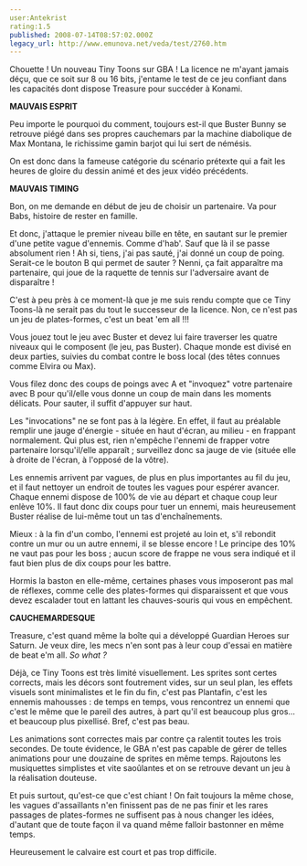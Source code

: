 ```yaml
---
user:Antekrist
rating:1.5
published: 2008-07-14T08:57:02.000Z
legacy_url: http://www.emunova.net/veda/test/2760.htm
---
```

Chouette ! Un nouveau Tiny Toons sur GBA ! La licence ne m'ayant jamais déçu, que ce soit sur 8 ou 16 bits, j'entame le test de ce jeu confiant dans les capacités dont dispose Treasure pour succéder à Konami.  

  

**MAUVAIS ESPRIT**  

Peu importe le pourquoi du comment, toujours est-il que Buster Bunny se retrouve piégé dans ses propres cauchemars par la machine diabolique de Max Montana, le richissime gamin barjot qui lui sert de némésis.  

On est donc dans la fameuse catégorie du scénario prétexte qui a fait les heures de gloire du dessin animé et des jeux vidéo précédents.  

  

**MAUVAIS TIMING**  

Bon, on me demande en début de jeu de choisir un partenaire. Va pour Babs, histoire de rester en famille.  

Et donc, j'attaque le premier niveau bille en tête, en sautant sur le premier d'une petite vague d'ennemis. Comme d'hab'. Sauf que là il se passe absolument rien ! Ah si, tiens, j'ai pas sauté, j'ai donné un coup de poing. Serait-ce le bouton B qui permet de sauter ? Nenni, ça fait apparaître ma partenaire, qui joue de la raquette de tennis sur l'adversaire avant de disparaître !  

C'est à peu près à ce moment-là que je me suis rendu compte que ce Tiny Toons-là ne serait pas du tout le successeur de la licence. Non, ce n'est pas un jeu de plates-formes, c'est un beat 'em all !!!  

Vous jouez tout le jeu avec Buster et devez lui faire traverser les quatre niveaux qui le composent (le jeu, pas Buster). Chaque monde est divisé en deux parties, suivies du combat contre le boss local (des têtes connues comme Elvira ou Max).  

Vous filez donc des coups de poings avec A et "invoquez" votre partenaire avec B pour qu'il/elle vous donne un coup de main dans les moments délicats. Pour sauter, il suffit d'appuyer sur haut.  

Les "invocations" ne se font pas à la légère. En effet, il faut au préalable remplir une jauge d'énergie - située en haut d'écran, au milieu - en frappant normalement. Qui plus est, rien n'empêche l'ennemi de frapper votre partenaire lorsqu'il/elle apparaît ; surveillez donc sa jauge de vie (située elle à droite de l'écran, à l'opposé de la vôtre).  

Les ennemis arrivent par vagues, de plus en plus importantes au fil du jeu, et il faut nettoyer un endroit de toutes les vagues pour espérer avancer. Chaque ennemi dispose de 100% de vie au départ et chaque coup leur enlève 10%. Il faut donc dix coups pour tuer un ennemi, mais heureusement Buster réalise de lui-même tout un tas d'enchaînements.  

Mieux : à la fin d'un combo, l'ennemi est projeté au loin et, s'il rebondit contre un mur ou un autre ennemi, il se blesse encore ! Le principe des 10% ne vaut pas pour les boss ; aucun score de frappe ne vous sera indiqué et il faut bien plus de dix coups pour les battre.  

Hormis la baston en elle-même, certaines phases vous imposeront pas mal de réflexes, comme celle des plates-formes qui disparaissent et que vous devez escalader tout en lattant les chauves-souris qui vous en empêchent.  

  

**CAUCHEMARDESQUE**  

Treasure, c'est quand même la boîte qui a développé Guardian Heroes sur Saturn. Je veux dire, les mecs n'en sont pas à leur coup d'essai en matière de beat e'm all. _So what ?_  

Déjà, ce Tiny Toons est très limité visuellement. Les sprites sont certes corrects, mais les décors sont foutrement vides, sur un seul plan, les effets visuels sont minimalistes et le fin du fin, c'est pas Plantafin, c'est les ennemis mahousses : de temps en temps, vous rencontrez un ennemi que c'est le même que le pareil des autres, à part qu'il est beaucoup plus gros... et beaucoup plus pixellisé. Bref, c'est pas beau.  

Les animations sont correctes mais par contre ça ralentit toutes les trois secondes. De toute évidence, le GBA n'est pas capable de gérer de telles animations pour une douzaine de sprites en même temps. Rajoutons les musiquettes simplistes et vite saoûlantes et on se retrouve devant un jeu à la réalisation douteuse.  

Et puis surtout, qu'est-ce que c'est chiant ! On fait toujours la même chose, les vagues d'assaillants n'en finissent pas de ne pas finir et les rares passages de plates-formes ne suffisent pas à nous changer les idées, d'autant que de toute façon il va quand même falloir bastonner en même temps.  

Heureusement le calvaire est court et pas trop difficile.